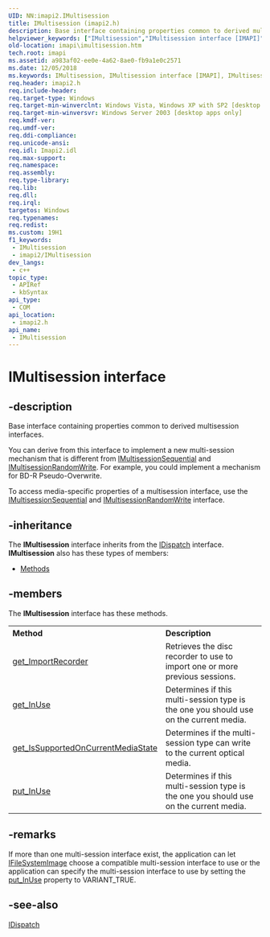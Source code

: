 ```yaml
---
UID: NN:imapi2.IMultisession
title: IMultisession (imapi2.h)
description: Base interface containing properties common to derived multisession interfaces.
helpviewer_keywords: ["IMultisession","IMultisession interface [IMAPI]","IMultisession interface [IMAPI]","described","imapi.imultisession","imapi2/IMultisession"]
old-location: imapi\imultisession.htm
tech.root: imapi
ms.assetid: a983af02-ee0e-4a62-8ae0-fb9a1e0c2571
ms.date: 12/05/2018
ms.keywords: IMultisession, IMultisession interface [IMAPI], IMultisession interface [IMAPI],described, imapi.imultisession, imapi2/IMultisession
req.header: imapi2.h
req.include-header: 
req.target-type: Windows
req.target-min-winverclnt: Windows Vista, Windows XP with SP2 [desktop apps only]
req.target-min-winversvr: Windows Server 2003 [desktop apps only]
req.kmdf-ver: 
req.umdf-ver: 
req.ddi-compliance: 
req.unicode-ansi: 
req.idl: Imapi2.idl
req.max-support: 
req.namespace: 
req.assembly: 
req.type-library: 
req.lib: 
req.dll: 
req.irql: 
targetos: Windows
req.typenames: 
req.redist: 
ms.custom: 19H1
f1_keywords:
 - IMultisession
 - imapi2/IMultisession
dev_langs:
 - c++
topic_type:
 - APIRef
 - kbSyntax
api_type:
 - COM
api_location:
 - imapi2.h
api_name:
 - IMultisession
---
```


# IMultisession interface


## -description

Base interface containing properties common to derived multisession interfaces.

You can derive from this interface to implement a new multi-session mechanism that is different from <a href="/windows/desktop/api/imapi2/nn-imapi2-imultisessionsequential">IMultisessionSequential</a> and <a href="/windows/desktop/api/imapi2/nn-imapi2-imultisessionrandomwrite">IMultisessionRandomWrite</a>. For example, you could implement a mechanism for BD-R Pseudo-Overwrite. 

To access media-specific properties of a multisession interface, use the <a href="/windows/desktop/api/imapi2/nn-imapi2-imultisessionsequential">IMultisessionSequential</a> and <a href="/windows/desktop/api/imapi2/nn-imapi2-imultisessionrandomwrite">IMultisessionRandomWrite</a> interface.

## -inheritance

The <b xmlns:loc="http://microsoft.com/wdcml/l10n">IMultisession</b> interface inherits from the <a href="/previous-versions/windows/desktop/api/oaidl/nn-oaidl-idispatch">IDispatch</a> interface. <b>IMultisession</b> also has these types of members:
<ul>
<li><a href="https://docs.microsoft.com/">Methods</a></li>
</ul>

## -members

The <b>IMultisession</b> interface has these methods.
<table class="members" id="memberListMethods">
<tr>
<th align="left" width="37%">Method</th>
<th align="left" width="63%">Description</th>
</tr>
<tr data="declared;">
<td align="left" width="37%">
<a href="/windows/desktop/api/imapi2/nf-imapi2-imultisession-get_importrecorder">get_ImportRecorder</a>
</td>
<td align="left" width="63%">
Retrieves the disc recorder to use to import one or more previous sessions.

</td>
</tr>
<tr data="declared;">
<td align="left" width="37%">
<a href="/windows/desktop/api/imapi2/nf-imapi2-imultisession-get_inuse">get_InUse</a>
</td>
<td align="left" width="63%">
Determines if this multi-session type is the one you should use on the current media.

</td>
</tr>
<tr data="declared;">
<td align="left" width="37%">
<a href="/windows/desktop/api/imapi2/nf-imapi2-imultisession-get_issupportedoncurrentmediastate">get_IsSupportedOnCurrentMediaState</a>
</td>
<td align="left" width="63%">
Determines if the multi-session type can write to the current optical media.

</td>
</tr>
<tr data="declared;">
<td align="left" width="37%">
<a href="/windows/desktop/api/imapi2/nf-imapi2-imultisession-put_inuse">put_InUse</a>
</td>
<td align="left" width="63%">
Determines if this multi-session type is the one you should use on the current media.

</td>
</tr>
</table>

## -remarks

If more than one multi-session interface exist, the application can let <a href="/windows/desktop/api/imapi2fs/nn-imapi2fs-ifilesystemimage">IFileSystemImage</a> choose a compatible multi-session interface to use  or the application can specify the multi-session interface to use by setting the <a href="/windows/desktop/api/imapi2/nf-imapi2-imultisession-put_inuse">put_InUse</a> property to VARIANT_TRUE.

## -see-also

<a href="/previous-versions/windows/desktop/api/oaidl/nn-oaidl-idispatch">IDispatch</a>